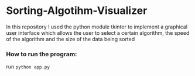 # Sorting-Algotihm-Visualizer

In this repository I used the python module tkinter to implement a graphical user interface which allows the user to select a certain algorithm, the speed of the algorithm and the size of the data being sorted

### How to run the program:
run `python app.py` 
